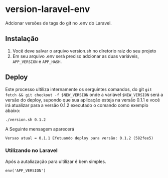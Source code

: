 version-laravel-env
======

Adcionar versões de tags do git no .env do Laravel.

Instalação
------------

1.  Você deve salvar o arquivo version.sh no diretorio raiz do seu projeto
2.  Em seu arquivo .env será preciso adcionar as duas variáveis, ```APP_VERSION``` e ```APP_HASH```.


Deploy
-----

Este processo ultiliza internamente os serguintes comandos, do git ```git fetch && git checkout -f $NEW_VERSION``` onde a variável ```$NEW_VERSION``` será a versão do deploy, supondo que sua aplicação esteja na versão 0.1.1 e você irá atualizar para a versão 0.1.2 executado o comando como exemplo abaixo:

``` ./version.sh 0.1.2 ```

A Seguinte mensagem aparecerá

```Versao atual = 0.1.1 Efetuando deploy para versão: 0.1.2 (582fee5)```

### Utilizando no Laravel 

Após a autaliazação para ultilizar é bem simples.

``` env('APP_VERSION') ```
